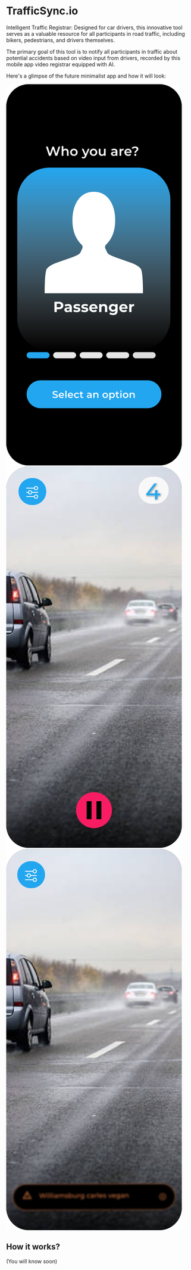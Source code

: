 # TrafficSync.io

Intelligent Traffic Registrar: Designed for car drivers, this innovative tool serves as a valuable resource for all participants in road traffic, including bikers, pedestrians, and drivers themselves.

The primary goal of this tool is to notify all participants in traffic about potential accidents based on video input from drivers, recorded by this mobile app video registrar equipped with AI.

Here's a glimpse of the future minimalist app and how it will look:

![WhoAreYouScreen.svg](mock-up%2FWhoAreYouScreen.svg)  ![WaitingForAcceptingViolationScreen.svg](mock-up%2FWaitingForAcceptingViolationScreen.svg)  ![BlureAlertNotificationScreen.svg](mock-up%2FBlureAlertNotificationScreen.svg)

## How it works?
(You will know soon)